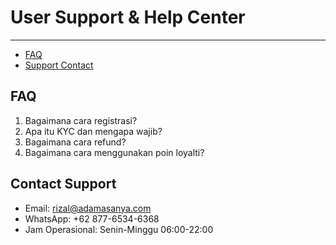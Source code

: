 # User Support & Help Center

---

- [FAQ](#faq)
- [Support Contact](#support_contact)

<a name="faq"></a>
## FAQ
1. Bagaimana cara registrasi?  
2. Apa itu KYC dan mengapa wajib?  
3. Bagaimana cara refund?  
4. Bagaimana cara menggunakan poin loyalti?

<a name="support_contact"></a>
## Contact Support
- Email: rizal@adamasanya.com  
- WhatsApp: +62 877-6534-6368
- Jam Operasional: Senin-Minggu 06:00-22:00